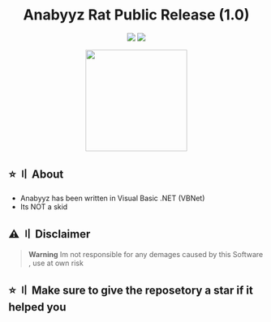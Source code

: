 <h1 align="center">Anabyyz Rat Public Release (1.0)</h1>
<p align="center">
  <img src="https://img.shields.io/badge/Version-1.0-black" >
  <img src="https://img.shields.io/badge/Language-VB.Net-blueviolet" >
  </a>
</p>


<p align="center"> 
  <kbd>
<img src="https://user-images.githubusercontent.com/88011060/246637534-0a520713-2175-4afc-989d-4527904d59b6.jpg" width="200"></img>
  </kbd>
</p>

## ⭐ 〢 About

- Anabyyz has been written in Visual Basic .NET (VBNet)
- Its NOT a skid



## ⚠ 〢 Disclaimer
> **Warning**
> Im not responsible for any demages caused by this Software , use at own risk

## ⭐ 〢 Make sure to give the reposetory a star if it helped you
